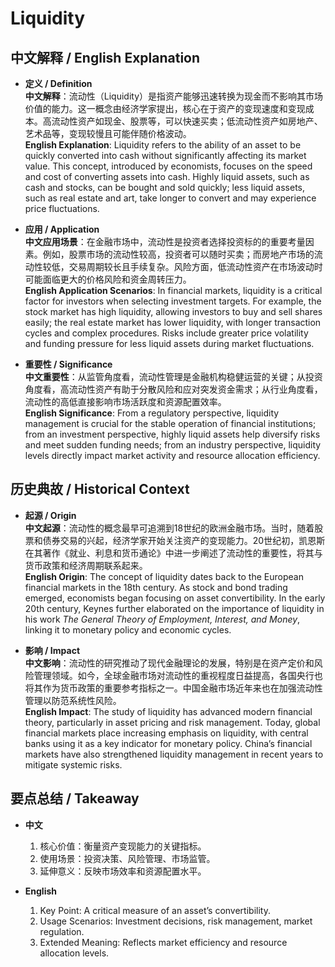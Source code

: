 # Liquidity

## 中文解释 / English Explanation

* **定义 / Definition**  
  **中文解释**：流动性（Liquidity）是指资产能够迅速转换为现金而不影响其市场价值的能力。这一概念由经济学家提出，核心在于资产的变现速度和变现成本。高流动性资产如现金、股票等，可以快速买卖；低流动性资产如房地产、艺术品等，变现较慢且可能伴随价格波动。  
  **English Explanation**: Liquidity refers to the ability of an asset to be quickly converted into cash without significantly affecting its market value. This concept, introduced by economists, focuses on the speed and cost of converting assets into cash. Highly liquid assets, such as cash and stocks, can be bought and sold quickly; less liquid assets, such as real estate and art, take longer to convert and may experience price fluctuations.

* **应用 / Application**  
  **中文应用场景**：在金融市场中，流动性是投资者选择投资标的的重要考量因素。例如，股票市场的流动性较高，投资者可以随时买卖；而房地产市场的流动性较低，交易周期较长且手续复杂。风险方面，低流动性资产在市场波动时可能面临更大的价格风险和资金周转压力。  
  **English Application Scenarios**: In financial markets, liquidity is a critical factor for investors when selecting investment targets. For example, the stock market has high liquidity, allowing investors to buy and sell shares easily; the real estate market has lower liquidity, with longer transaction cycles and complex procedures. Risks include greater price volatility and funding pressure for less liquid assets during market fluctuations.

* **重要性 / Significance**  
  **中文重要性**：从监管角度看，流动性管理是金融机构稳健运营的关键；从投资角度看，高流动性资产有助于分散风险和应对突发资金需求；从行业角度看，流动性的高低直接影响市场活跃度和资源配置效率。  
  **English Significance**: From a regulatory perspective, liquidity management is crucial for the stable operation of financial institutions; from an investment perspective, highly liquid assets help diversify risks and meet sudden funding needs; from an industry perspective, liquidity levels directly impact market activity and resource allocation efficiency.

## 历史典故 / Historical Context

* **起源 / Origin**  
  **中文起源**：流动性的概念最早可追溯到18世纪的欧洲金融市场。当时，随着股票和债券交易的兴起，经济学家开始关注资产的变现能力。20世纪初，凯恩斯在其著作《就业、利息和货币通论》中进一步阐述了流动性的重要性，将其与货币政策和经济周期联系起来。  
  **English Origin**: The concept of liquidity dates back to the European financial markets in the 18th century. As stock and bond trading emerged, economists began focusing on asset convertibility. In the early 20th century, Keynes further elaborated on the importance of liquidity in his work *The General Theory of Employment, Interest, and Money*, linking it to monetary policy and economic cycles.

* **影响 / Impact**  
  **中文影响**：流动性的研究推动了现代金融理论的发展，特别是在资产定价和风险管理领域。如今，全球金融市场对流动性的重视程度日益提高，各国央行也将其作为货币政策的重要参考指标之一。中国金融市场近年来也在加强流动性管理以防范系统性风险。  
  **English Impact**: The study of liquidity has advanced modern financial theory, particularly in asset pricing and risk management. Today, global financial markets place increasing emphasis on liquidity, with central banks using it as a key indicator for monetary policy. China’s financial markets have also strengthened liquidity management in recent years to mitigate systemic risks.

## 要点总结 / Takeaway

* **中文**  
  1. 核心价值：衡量资产变现能力的关键指标。
  2. 使用场景：投资决策、风险管理、市场监管。
  3. 延伸意义：反映市场效率和资源配置水平。

* **English**  
  1. Key Point: A critical measure of an asset’s convertibility.
  2. Usage Scenarios: Investment decisions, risk management, market regulation.
  3. Extended Meaning: Reflects market efficiency and resource allocation levels.